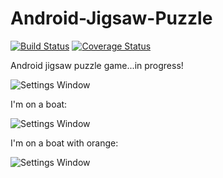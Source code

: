 Android-Jigsaw-Puzzle
=====================

[![Build Status](https://travis-ci.org/julesbond007/Android-Jigsaw-Puzzle.svg)](https://travis-ci.org/julesbond007/Android-Jigsaw-Puzzle)
[![Coverage Status](https://coveralls.io/repos/julesbond007/Android-Jigsaw-Puzzle/badge.svg)](https://coveralls.io/r/julesbond007/Android-Jigsaw-Puzzle)

Android jigsaw puzzle game...in progress!

![Settings Window](https://raw.github.com/julesbond007/Android-Jigsaw-Puzzle/master/docs/screenshots/homepage.png)


I'm on a boat:

![Settings Window](https://raw.github.com/julesbond007/Android-Jigsaw-Puzzle/master/docs/screenshots/boat.png)

I'm on a boat with orange:

![Settings Window](https://raw.github.com/julesbond007/Android-Jigsaw-Puzzle/master/docs/screenshots/boat_orange.png)

